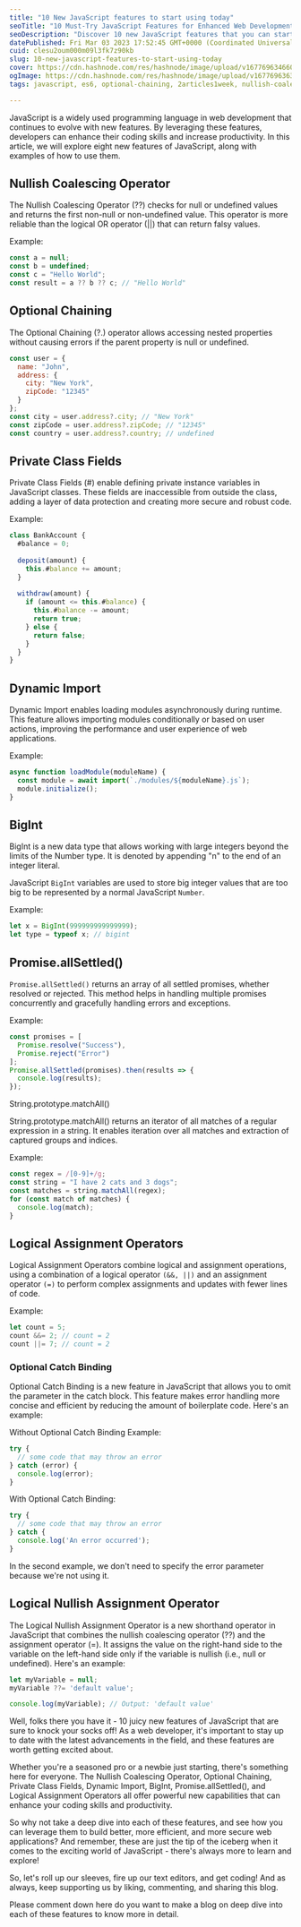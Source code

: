 ```yaml
---
title: "10 New JavaScript features to start using today"
seoTitle: "10 Must-Try JavaScript Features for Enhanced Web Development Today"
seoDescription: "Discover 10 new JavaScript features that you can start using today to enhance your web development skills. Read Now !!"
datePublished: Fri Mar 03 2023 17:52:45 GMT+0000 (Coordinated Universal Time)
cuid: clesu2oum000m09l3fk7z90kb
slug: 10-new-javascript-features-to-start-using-today
cover: https://cdn.hashnode.com/res/hashnode/image/upload/v1677696346609/46becd82-ce74-46d5-85be-93b2d2958932.png
ogImage: https://cdn.hashnode.com/res/hashnode/image/upload/v1677696363736/54f6d3ff-f247-499e-8920-de64cef0c858.png
tags: javascript, es6, optional-chaining, 2articles1week, nullish-coalescing

---
```


JavaScript is a widely used programming language in web development that continues to evolve with new features. By leveraging these features, developers can enhance their coding skills and increase productivity. In this article, we will explore eight new features of JavaScript, along with examples of how to use them.

## Nullish Coalescing Operator

The Nullish Coalescing Operator (??) checks for null or undefined values and returns the first non-null or non-undefined value. This operator is more reliable than the logical OR operator (||) that can return falsy values.

Example:

```javascript
const a = null;
const b = undefined;
const c = "Hello World";
const result = a ?? b ?? c; // "Hello World"
```

## Optional Chaining

The Optional Chaining (?.) operator allows accessing nested properties without causing errors if the parent property is null or undefined.

```javascript
const user = {
  name: "John",
  address: {
    city: "New York",
    zipCode: "12345"
  }
};
const city = user.address?.city; // "New York"
const zipCode = user.address?.zipCode; // "12345"
const country = user.address?.country; // undefined
```

## Private Class Fields

Private Class Fields (#) enable defining private instance variables in JavaScript classes. These fields are inaccessible from outside the class, adding a layer of data protection and creating more secure and robust code.

Example:

```javascript
class BankAccount {
  #balance = 0;
  
  deposit(amount) {
    this.#balance += amount;
  }
  
  withdraw(amount) {
    if (amount <= this.#balance) {
      this.#balance -= amount;
      return true;
    } else {
      return false;
    }
  }
}
```

## Dynamic Import

Dynamic Import enables loading modules asynchronously during runtime. This feature allows importing modules conditionally or based on user actions, improving the performance and user experience of web applications.

Example:

```javascript
async function loadModule(moduleName) {
  const module = await import(`./modules/${moduleName}.js`);
  module.initialize();
}
```

## BigInt

BigInt is a new data type that allows working with large integers beyond the limits of the Number type. It is denoted by appending "n" to the end of an integer literal.

JavaScript `BigInt` variables are used to store big integer values that are too big to be represented by a normal JavaScript `Number`.

Example:

```javascript
let x = BigInt(999999999999999);
let type = typeof x; // bigint
```

## Promise.allSettled()

`Promise.allSettled()` returns an array of all settled promises, whether resolved or rejected. This method helps in handling multiple promises concurrently and gracefully handling errors and exceptions.

Example:

```javascript
const promises = [
  Promise.resolve("Success"),
  Promise.reject("Error")
];
Promise.allSettled(promises).then(results => {
  console.log(results);
});
```

String.prototype.matchAll()

String.prototype.matchAll() returns an iterator of all matches of a regular expression in a string. It enables iteration over all matches and extraction of captured groups and indices.

Example:

```javascript
const regex = /[0-9]+/g;
const string = "I have 2 cats and 3 dogs";
const matches = string.matchAll(regex);
for (const match of matches) {
  console.log(match);
}
```

## Logical Assignment Operators

Logical Assignment Operators combine logical and assignment operations, using a combination of a logical operator `(&&, ||)` and an assignment operator `(=)` to perform complex assignments and updates with fewer lines of code.

Example:

```javascript
let count = 5;
count &&= 2; // count = 2
count ||= 7; // count = 2
```

### Optional Catch Binding

Optional Catch Binding is a new feature in JavaScript that allows you to omit the parameter in the catch block. This feature makes error handling more concise and efficient by reducing the amount of boilerplate code. Here's an example:

Without Optional Catch Binding Example:

```javascript
try {
  // some code that may throw an error
} catch (error) {
  console.log(error);
}
```

With Optional Catch Binding:

```javascript
try {
  // some code that may throw an error
} catch {
  console.log('An error occurred');
}
```

In the second example, we don't need to specify the error parameter because we're not using it.

## Logical Nullish Assignment Operator

The Logical Nullish Assignment Operator is a new shorthand operator in JavaScript that combines the nullish coalescing operator (??) and the assignment operator (=). It assigns the value on the right-hand side to the variable on the left-hand side only if the variable is nullish (i.e., null or undefined). Here's an example:

```javascript
let myVariable = null;
myVariable ??= 'default value';

console.log(myVariable); // Output: 'default value'
```

Well, folks there you have it - 10 juicy new features of JavaScript that are sure to knock your socks off! As a web developer, it's important to stay up to date with the latest advancements in the field, and these features are worth getting excited about.

Whether you're a seasoned pro or a newbie just starting, there's something here for everyone. The Nullish Coalescing Operator, Optional Chaining, Private Class Fields, Dynamic Import, BigInt, Promise.allSettled(), and Logical Assignment Operators all offer powerful new capabilities that can enhance your coding skills and productivity.

So why not take a deep dive into each of these features, and see how you can leverage them to build better, more efficient, and more secure web applications? And remember, these are just the tip of the iceberg when it comes to the exciting world of JavaScript - there's always more to learn and explore!

So, let's roll up our sleeves, fire up our text editors, and get coding! And as always, keep supporting us by liking, commenting, and sharing this blog.

Please comment down here do you want to make a blog on deep dive into each of these features to know more in detail.